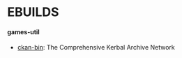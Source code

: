 # EBUILDS

#### games-util

- [ckan-bin](https://github.com/KSP-CKAN/CKAN/): The Comprehensive Kerbal Archive Network
